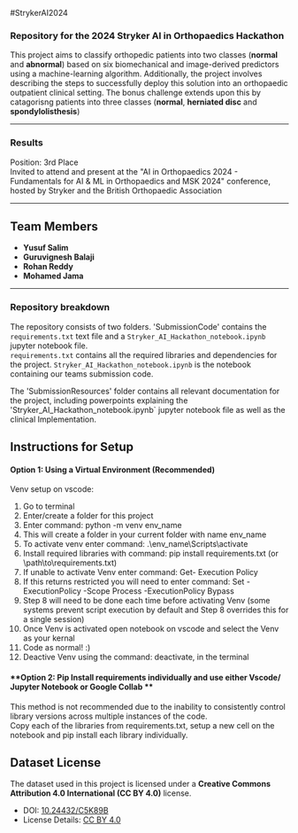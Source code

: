  #StrykerAI2024

### Repository for the 2024 Stryker AI in Orthopaedics Hackathon

This project aims to classify orthopedic patients into two classes (**normal** and **abnormal**) based on six biomechanical and image-derived predictors using a machine-learning algorithm. Additionally, the project involves describing the steps to successfully deploy this solution into an orthopaedic outpatient clinical setting. The bonus challenge extends upon this by catagorisng patients into three classes (**normal**, **herniated disc** and **spondylolisthesis**)

---
### Results   
   
Position: 3rd Place   
Invited to attend and present at the "AI in Orthopaedics 2024 - Fundamentals for AI & ML in Orthopaedics and MSK 2024" conference, hosted by Stryker and the British Orthopaedic Association   

---

## Team Members
- **Yusuf Salim**
- **Guruvignesh Balaji**
- **Rohan Reddy**
- **Mohamed Jama**

---
### Repository breakdown
The repository consists of two folders. 'SubmissionCode' contains the `requirements.txt` text file and a `Stryker_AI_Hackathon_notebook.ipynb` jupyter notebook file.  
`requirements.txt` contains all the required libraries and dependencies for the project. 
`Stryker_AI_Hackathon_notebook.ipynb` is the notebook containing our teams submission code.

The 'SubmissionResources' folder contains all relevant documentation for the project, including powerpoints explaining the 'Stryker_AI_Hackathon_notebook.ipynb` jupyter notebook file as well as the clinical Implementation. 
## Instructions for Setup

#### **Option 1: Using a Virtual Environment (Recommended)**

Venv setup on vscode:
1) Go to terminal
2) Enter/create a folder for this project
3) Enter command: python -m venv env_name
4) This will create a folder in your current folder with name env_name
5) To activate venv enter command:  .\env_name\Scripts\activate 
6) Install required libraries with command: pip install requirements.txt (or \path\to\requirements.txt)
7) If unable to activate Venv enter command: Get- Execution Policy
8) If this returns restricted you will need to enter command: Set -ExecutionPolicy -Scope Process -ExecutionPolicy Bypass
9) Step 8 will need to be done each time before activating Venv (some systems prevent script execution by default and Step 8 overrides this for a single session)
10) Once Venv is activated open notebook on vscode and select the Venv as your kernal
11) Code as normal! :)
12) Deactive Venv using the command: deactivate, in the terminal

#### **Option 2: Pip Install requirements individually and use either Vscode/ Jupyter Notebook or Google Collab **
This method is not recommended due to the inability to consistently control library versions across multiple instances of the code.  
Copy each of the libraries from requirements.txt, setup a new cell on the notebook and pip install each library individually.


    
## Dataset License
The dataset used in this project is licensed under a **Creative Commons Attribution 4.0 International (CC BY 4.0)** license.
- DOI: [10.24432/C5K89B](https://doi.org/10.24432/C5K89B)
- License Details: [CC BY 4.0](https://creativecommons.org/licenses/by/4.0/)
